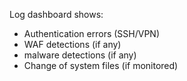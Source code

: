 Log dashboard shows:

- Authentication errors (SSH/VPN)
- WAF detections (if any)
- malware detections (if any)
- Change of system files (if monitored)

